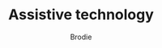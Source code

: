 ---
layout: post
title: Assistive technology
author: Brodie
section: patron-services
categories: [patron-services, brodie]
audience: ""
keywords: ""
goals: ""
actions: ""
---